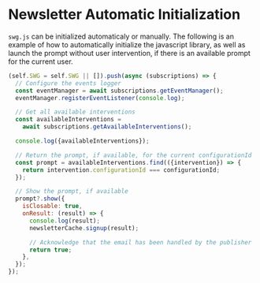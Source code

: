 <script async
  type="application/javascript"
  src="https://news.google.com/swg/js/v1/swg.js">
</script>

# Newsletter Automatic Initialization

`swg.js` can be initialized automaticaly or manually. 
The following is an example of how to automatically initialize the
javascript library, as well as launch the prompt without user 
intervention, if there is an available prompt for the current user.


```javascript
(self.SWG = self.SWG || []).push(async (subscriptions) => {
  // Configure the events logger
  const eventManager = await subscriptions.getEventManager();
  eventManager.registerEventListener(console.log);

  // Get all available interventions
  const availableInterventions =
    await subscriptions.getAvailableInterventions();

  console.log({availableInterventions});

  // Return the prompt, if available, for the current configurationId
  const prompt = availableInterventions.find(({intervention}) => {
    return intervention.configurationId === configurationId;
  });

  // Show the prompt, if available
  prompt?.show({
    isClosable: true,
    onResult: (result) => {
      console.log(result);
      newsletterCache.signup(result);

      // Acknowledge that the email has been handled by the publisher
      return true;
    },
  });
});
```